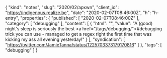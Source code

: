 {
  "kind": "notes",
  "slug": "2020/02/apxwn",
  "client_id": "https://indigenous.realize.be",
  "date": "2020-02-07T08:46:00Z",
  "h": "h-entry",
  "properties": {
    "published": [
      "2020-02-07T08:46:00Z"
    ],
    "category": [
      "debugging"
    ],
    "content": [
      {
        "html": "",
        "value": "A (good) night's sleep is seriously the best <a href=\"/tags/debugging/\">#debugging</a> trick you can use - managed to get a regex right the first time that was kicking my ass all evening yesterday!"
      }
    ],
    "syndication": [
      "https://twitter.com/JamieTanna/status/1225703373179170816"
    ]
  },
  "tags": [
    "debugging"
  ]
}
